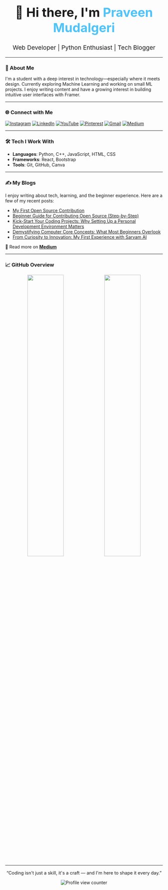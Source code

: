 <h1 align="center" style="font-size: 2.5rem;">👋 Hi there, I'm <span style="color:#4FC3F7;">Praveen Mudalgeri</span></h1>

<p align="center" style="font-size: 1.2rem;">
  Web Developer | Python Enthusiast | Tech Blogger
</p>

---

### 🚀 About Me

I'm a student with a deep interest in technology—especially where it meets design. Currently exploring Machine Learning and working on small ML projects. I enjoy writing content and have a growing interest in building intuitive user interfaces with Framer.

---

### 🌐 Connect with Me

<p align="left">
  <a href="https://instagram.com/codefitness.py" target="_blank"><img src="https://img.shields.io/badge/Instagram-%23E4405F?style=flat-square&logo=instagram&logoColor=white" alt="Instagram"/></a>
  <a href="https://www.linkedin.com/in/praveen-m-71816b2a1/" target="_blank"><img src="https://img.shields.io/badge/LinkedIn-%230077B5?style=flat-square&logo=linkedin&logoColor=white" alt="LinkedIn"/></a>
  <a href="https://youtube.com/@indianpero" target="_blank"><img src="https://img.shields.io/badge/YouTube-%23FF0000?style=flat-square&logo=youtube&logoColor=white" alt="YouTube"/></a>
  <a href="https://pinterest.com/VeensAdds" target="_blank"><img src="https://img.shields.io/badge/Pinterest-%23E60023?style=flat-square&logo=pinterest&logoColor=white" alt="Pinterest"/></a>
  <a href="mailto:veensadds@gmail.com"><img src="https://img.shields.io/badge/Gmail-D14836?style=flat-square&logo=gmail&logoColor=white" alt="Gmail"/></a>
  <a href="https://medium.com/@praveenmudalgeri05" target="_blank"><img src="https://img.shields.io/badge/Medium-%2312100E?style=flat-square&logo=medium&logoColor=white" alt="Medium"/></a>
</p>

---

### 🛠️ Tech I Work With

- **Languages**: Python, C++, JavaScript, HTML, CSS  
- **Frameworks**: React, Bootstrap  
- **Tools**: Git, GitHub, Canva

---

### ✍️ My Blogs

I enjoy writing about tech, learning, and the beginner experience. Here are a few of my recent posts:

- [My First Open Source Contribution](https://medium.com/@praveenmudalgeri05/my-first-open-source-contribution-9b316b86d1a5)
- [Beginner Guide for Contributing Open Source (Step-by-Step)](https://medium.com/@praveenmudalgeri05/beginner-guide-for-contributing-open-source-step-by-step-e217dd77f991)
- [Kick-Start Your Coding Projects: Why Setting Up a Personal Development Environment Matters](https://medium.com/@praveenmudalgeri05/kick-start-your-coding-projects-why-setting-up-a-personal-development-environment-matters-491271365dae)
- [Demystifying Computer Core Concepts: What Most Beginners Overlook](https://medium.com/@praveenmudalgeri05/demystifying-computer-core-concepts-what-most-beginners-overlook-02e4eeece766)
- [From Curiosity to Innovation: My First Experience with Sarvam AI](https://medium.com/@praveenmudalgeri05/from-curiosity-to-innovation-my-first-experience-with-sarvam-ai-72842c41120a)

📖 Read more on [**Medium**](https://medium.com/@praveenmudalgeri05)

---

### 📈 GitHub Overview

<p align="center">
  <img src="https://github-readme-stats.vercel.app/api?username=PraveenMudalgeri&show_icons=true&hide_border=true&theme=transparent" width="48%" />
  <img src="https://github-readme-streak-stats.herokuapp.com/?user=PraveenMudalgeri&hide_border=true&theme=transparent" width="48%" />
</p>

---

<p align="center" style="font-size: 0.9rem;">
  “Coding isn't just a skill, it's a craft — and I'm here to shape it every day.”
</p>

<p align="center">
  <img src="https://komarev.com/ghpvc/?username=PraveenMudalgeri&label=Profile%20Views&color=0e75b6&style=flat" alt="Profile view counter"/>
</p>

